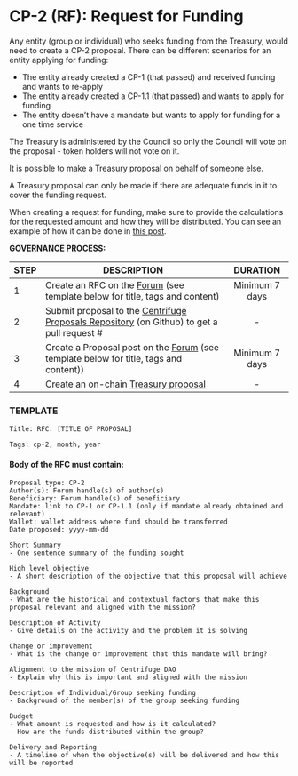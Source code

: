 # CP-2 (RF): Request for Funding

Any entity (group or individual) who seeks funding from the Treasury, would need to create a CP-2 proposal. There can be different scenarios for an entity applying for funding:

- The entity already created a CP-1 (that passed) and received funding and wants to re-apply
- The entity already created a CP-1.1 (that passed) and wants to apply for funding
- The entity doesn’t have a mandate but wants to apply for funding for a one time service

The Treasury is administered by the Council so only the Council will vote on the proposal - token holders will not vote on it. 

It is possible to make a Treasury proposal on behalf of someone else.

A Treasury proposal can only be made if there are adequate funds in it to cover the funding request.

When creating a request for funding, make sure to provide the calculations for the requested amount and how they will be distributed. You can see an example of how it can be done in [this post](https://gov.centrifuge.io/t/rfc-establishing-a-centrifuge-credit-group/3554).

**GOVERNANCE PROCESS:**

|STEP|DESCRIPTION|DURATION|
| --- | --- | :---: |
|1|Create an RFC on the [Forum](https://gov.centrifuge.io/c/cfg-governance/request-for-comments/37) (see template below for title, tags and content)|Minimum 7 days|
|2|Submit proposal to the [Centrifuge Proposals Repository](https://github.com/centrifuge/cps) (on Github) to get a pull request #|-|
|3|Create a Proposal post on the [Forum](https://gov.centrifuge.io/c/cfg-governance/chain-governance/18) (see template below for title, tags and content))|Minimum 7 days|
|4|Create an on-chain [Treasury proposal](https://polkadot.js.org/apps/?rpc=wss%3A%2F%2Ffullnode.parachain.centrifuge.io#/treasury)|-|

### TEMPLATE
```
Title: RFC: [TITLE OF PROPOSAL]

Tags: cp-2, month, year
```
#### Body of the RFC must contain:
```
Proposal type: CP-2
Author(s): Forum handle(s) of author(s)
Beneficiary: Forum handle(s) of beneficiary
Mandate: link to CP-1 or CP-1.1 (only if mandate already obtained and relevant)
Wallet: wallet address where fund should be transferred
Date proposed: yyyy-mm-dd

Short Summary 
- One sentence summary of the funding sought

High level objective 
- A short description of the objective that this proposal will achieve

Background 
- What are the historical and contextual factors that make this proposal relevant and aligned with the mission?

Description of Activity 
- Give details on the activity and the problem it is solving

Change or improvement 
- What is the change or improvement that this mandate will bring?

Alignment to the mission of Centrifuge DAO
- Explain why this is important and aligned with the mission

Description of Individual/Group seeking funding
- Background of the member(s) of the group seeking funding

Budget
- What amount is requested and how is it calculated?
- How are the funds distributed within the group?

Delivery and Reporting
- A timeline of when the objective(s) will be delivered and how this will be reported
```
